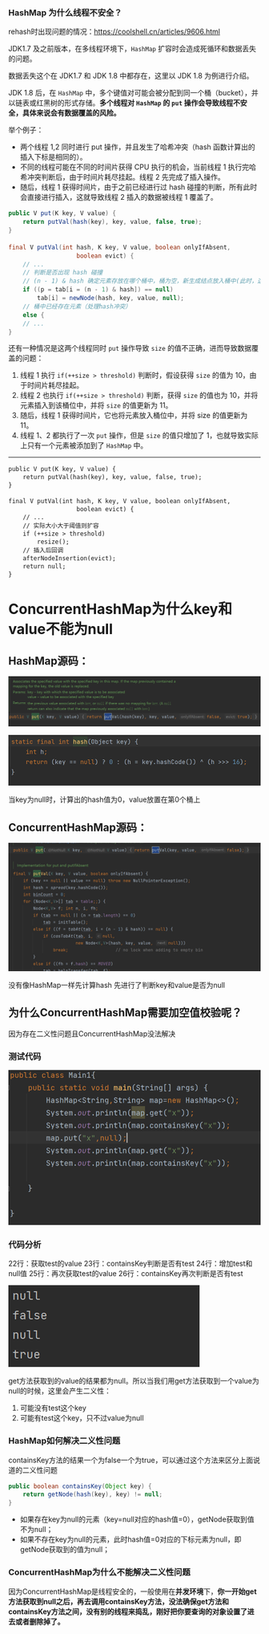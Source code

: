 ### HashMap 为什么线程不安全？

rehash时出现问题的情况：https://coolshell.cn/articles/9606.html



JDK1.7 及之前版本，在多线程环境下，`HashMap` 扩容时会造成死循环和数据丢失的问题。

数据丢失这个在 JDK1.7 和 JDK 1.8 中都存在，这里以 JDK 1.8 为例进行介绍。

JDK 1.8 后，在 `HashMap` 中，多个键值对可能会被分配到同一个桶（bucket），并以链表或红黑树的形式存储。**多个线程对 `HashMap` 的 `put` 操作会导致线程不安全，具体来说会有数据覆盖的风险。**

举个例子：

- 两个线程 1,2 同时进行 put 操作，并且发生了哈希冲突（hash 函数计算出的插入下标是相同的）。
- 不同的线程可能在不同的时间片获得 CPU 执行的机会，当前线程 1 执行完哈希冲突判断后，由于时间片耗尽挂起。线程 2 先完成了插入操作。
- 随后，线程 1 获得时间片，由于之前已经进行过 hash 碰撞的判断，所有此时会直接进行插入，这就导致线程 2 插入的数据被线程 1 覆盖了。

```java
public V put(K key, V value) {
    return putVal(hash(key), key, value, false, true);
}

final V putVal(int hash, K key, V value, boolean onlyIfAbsent,
                   boolean evict) {
    // ...
    // 判断是否出现 hash 碰撞
    // (n - 1) & hash 确定元素存放在哪个桶中，桶为空，新生成结点放入桶中(此时，这个结点是放在数组中)
    if ((p = tab[i = (n - 1) & hash]) == null)
        tab[i] = newNode(hash, key, value, null);
    // 桶中已经存在元素（处理hash冲突）
    else {
    // ...
}

```

还有一种情况是这两个线程同时 `put` 操作导致 `size` 的值不正确，进而导致数据覆盖的问题：

1. 线程 1 执行 `if(++size > threshold)` 判断时，假设获得 `size` 的值为 10，由于时间片耗尽挂起。
2. 线程 2 也执行 `if(++size > threshold)` 判断，获得 `size` 的值也为 10，并将元素插入到该桶位中，并将 `size` 的值更新为 11。
3. 随后，线程 1 获得时间片，它也将元素放入桶位中，并将 size 的值更新为 11。
4. 线程 1、2 都执行了一次 `put` 操作，但是 `size` 的值只增加了 1，也就导致实际上只有一个元素被添加到了 `HashMap` 中。

------

```
public V put(K key, V value) {
    return putVal(hash(key), key, value, false, true);
}

final V putVal(int hash, K key, V value, boolean onlyIfAbsent,
                   boolean evict) {
    // ...
    // 实际大小大于阈值则扩容
    if (++size > threshold)
        resize();
    // 插入后回调
    afterNodeInsertion(evict);
    return null;
}

```



# ConcurrentHashMap为什么key和value不能为null

## HashMap源码：

![image-20230920112954072](hashmap冲突的情况.assets/image-20230920112954072.png)

![image-20230920113006114](hashmap冲突的情况.assets/image-20230920113006114.png)

当key为null时，计算出的hash值为0，value放置在第0个桶上

## ConcurrentHashMap源码：

![image-20230920113044917](hashmap冲突的情况.assets/image-20230920113044917.png)

没有像HashMap一样先计算hash
先进行了判断key和value是否为null

## 为什么ConcurrentHashMap需要加空值校验呢？

因为存在二义性问题且ConcurrentHashMap没法解决

### 测试代码

![image-20230920113125698](hashmap冲突的情况.assets/image-20230920113125698.png)

### 代码分析

22行：获取test的value
23行：containsKey判断是否有test
24行：增加test和null值
25行：再次获取test的value
26行：containsKey再次判断是否有test

![image-20230920113134577](hashmap冲突的情况.assets/image-20230920113134577.png)

get方法获取到的value的结果都为null。所以当我们用get方法获取到一个value为null的时候，这里会产生二义性：

1. 可能没有test这个key
2. 可能有test这个key，只不过value为null

### HashMap如何解决二义性问题

containsKey方法的结果一个为false一个为true，可以通过这个方法来区分上面说道的二义性问题

```java
public boolean containsKey(Object key) {
    return getNode(hash(key), key) != null;
}
```

- 如果存在key为null的元素（key=null对应的hash值=0），getNode获取到值不为null；
- 如果不存在key为null的元素，此时hash值=0对应的下标元素为null，即getNode获取到的值为null；

### ConcurrentHashMap为什么不能解决二义性问题

因为ConcurrentHashMap是线程安全的，一般使用在**并发环境**下，**你一开始get方法获取到null之后，再去调用containsKey方法，没法确保get方法和containsKey方法之间，没有别的线程来捣乱，刚好把你要查询的对象设置了进去或者删除掉了。**

